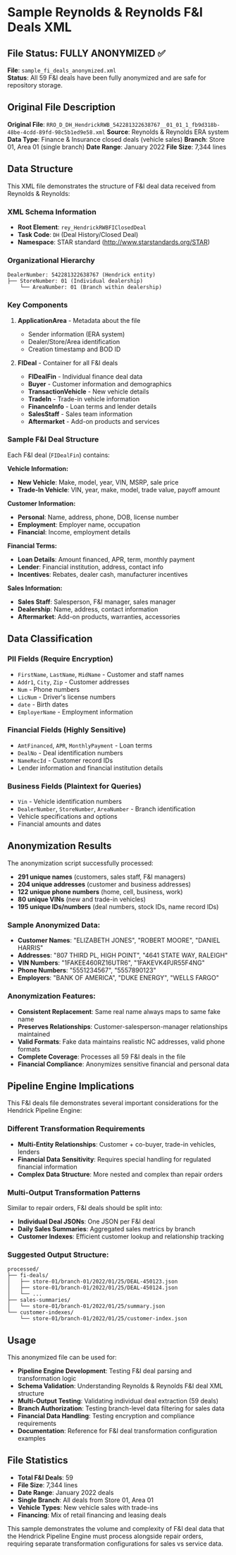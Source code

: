 # Sample Reynolds & Reynolds F&I Deals XML

## File Status: FULLY ANONYMIZED ✅

**File**: `sample_fi_deals_anonymized.xml`  
**Status**: All 59 F&I deals have been fully anonymized and are safe for repository storage.

## Original File Description

**Original File**: `RRO_D_DH_HendrickRWB_542281322638767__01_01_1_fb9d318b-48be-4cdd-89fd-98c5b1ed9e58.xml`
**Source**: Reynolds & Reynolds ERA system
**Data Type**: Finance & Insurance closed deals (vehicle sales)
**Branch**: Store 01, Area 01 (single branch)
**Date Range**: January 2022
**File Size**: 7,344 lines

## Data Structure

This XML file demonstrates the structure of F&I deal data received from Reynolds & Reynolds:

### XML Schema Information
- **Root Element**: `rey_HendrickRWBFIClosedDeal`
- **Task Code**: `DH` (Deal History/Closed Deal)
- **Namespace**: STAR standard (http://www.starstandards.org/STAR)

### Organizational Hierarchy
```
DealerNumber: 542281322638767 (Hendrick entity)
├── StoreNumber: 01 (Individual dealership)
    └── AreaNumber: 01 (Branch within dealership)
```

### Key Components

1. **ApplicationArea** - Metadata about the file
   - Sender information (ERA system)
   - Dealer/Store/Area identification
   - Creation timestamp and BOD ID

2. **FIDeal** - Container for all F&I deals
   - **FIDealFin** - Individual finance deal data
   - **Buyer** - Customer information and demographics
   - **TransactionVehicle** - New vehicle details
   - **TradeIn** - Trade-in vehicle information
   - **FinanceInfo** - Loan terms and lender details
   - **SalesStaff** - Sales team information
   - **Aftermarket** - Add-on products and services

### Sample F&I Deal Structure

Each F&I deal (`FIDealFin`) contains:

**Vehicle Information:**
- **New Vehicle**: Make, model, year, VIN, MSRP, sale price
- **Trade-In Vehicle**: VIN, year, make, model, trade value, payoff amount

**Customer Information:**
- **Personal**: Name, address, phone, DOB, license number
- **Employment**: Employer name, occupation
- **Financial**: Income, employment details

**Financial Terms:**
- **Loan Details**: Amount financed, APR, term, monthly payment
- **Lender**: Financial institution, address, contact info
- **Incentives**: Rebates, dealer cash, manufacturer incentives

**Sales Information:**
- **Sales Staff**: Salesperson, F&I manager, sales manager
- **Dealership**: Name, address, contact information
- **Aftermarket**: Add-on products, warranties, accessories

## Data Classification

### PII Fields (Require Encryption)
- `FirstName`, `LastName`, `MidName` - Customer and staff names
- `Addr1`, `City`, `Zip` - Customer addresses
- `Num` - Phone numbers
- `LicNum` - Driver's license numbers
- `date` - Birth dates
- `EmployerName` - Employment information

### Financial Fields (Highly Sensitive)
- `AmtFinanced`, `APR`, `MonthlyPayment` - Loan terms
- `DealNo` - Deal identification numbers
- `NameRecId` - Customer record IDs
- Lender information and financial institution details

### Business Fields (Plaintext for Queries)
- `Vin` - Vehicle identification numbers
- `DealerNumber`, `StoreNumber`, `AreaNumber` - Branch identification
- Vehicle specifications and options
- Financial amounts and dates

## Anonymization Results

The anonymization script successfully processed:
- **291 unique names** (customers, sales staff, F&I managers)
- **204 unique addresses** (customer and business addresses)
- **122 unique phone numbers** (home, cell, business, work)
- **80 unique VINs** (new and trade-in vehicles)
- **195 unique IDs/numbers** (deal numbers, stock IDs, name record IDs)

### Sample Anonymized Data:
- **Customer Names**: "ELIZABETH JONES", "ROBERT MOORE", "DANIEL HARRIS"
- **Addresses**: "807 THIRD PL, HIGH POINT", "4641 STATE WAY, RALEIGH"
- **VIN Numbers**: "1FAKEE460RZ16UTR6", "1FAKEVK4PJR55F4NG"
- **Phone Numbers**: "5551234567", "5557890123"
- **Employers**: "BANK OF AMERICA", "DUKE ENERGY", "WELLS FARGO"

### Anonymization Features:
- **Consistent Replacement**: Same real name always maps to same fake name
- **Preserves Relationships**: Customer-salesperson-manager relationships maintained
- **Valid Formats**: Fake data maintains realistic NC addresses, valid phone formats
- **Complete Coverage**: Processes all 59 F&I deals in the file
- **Financial Compliance**: Anonymizes sensitive financial and personal data

## Pipeline Engine Implications

This F&I deals file demonstrates several important considerations for the Hendrick Pipeline Engine:

### Different Transformation Requirements
- **Multi-Entity Relationships**: Customer + co-buyer, trade-in vehicles, lenders
- **Financial Data Sensitivity**: Requires special handling for regulated financial information
- **Complex Data Structure**: More nested and complex than repair orders

### Multi-Output Transformation Patterns
Similar to repair orders, F&I deals should be split into:
- **Individual Deal JSONs**: One JSON per F&I deal
- **Daily Sales Summaries**: Aggregated sales metrics by branch
- **Customer Indexes**: Efficient customer lookup and relationship tracking

### Suggested Output Structure:
```
processed/
├── fi-deals/
│   ├── store-01/branch-01/2022/01/25/DEAL-450123.json
│   ├── store-01/branch-01/2022/01/25/DEAL-450124.json
│   └── ...
├── sales-summaries/
│   └── store-01/branch-01/2022/01/25/summary.json
└── customer-indexes/
    └── store-01/branch-01/2022/01/25/customer-index.json
```

## Usage

This anonymized file can be used for:
- **Pipeline Engine Development**: Testing F&I deal parsing and transformation logic
- **Schema Validation**: Understanding Reynolds & Reynolds F&I deal XML structure
- **Multi-Output Testing**: Validating individual deal extraction (59 deals)
- **Branch Authorization**: Testing branch-level data filtering for sales data
- **Financial Data Handling**: Testing encryption and compliance requirements
- **Documentation**: Reference for F&I deal transformation configuration examples

## File Statistics

- **Total F&I Deals**: 59
- **File Size**: 7,344 lines
- **Date Range**: January 2022 deals
- **Single Branch**: All deals from Store 01, Area 01
- **Vehicle Types**: New vehicle sales with trade-ins
- **Financing**: Mix of retail financing and leasing deals

This sample demonstrates the volume and complexity of F&I deal data that the Hendrick Pipeline Engine must process alongside repair orders, requiring separate transformation configurations for sales vs service data.